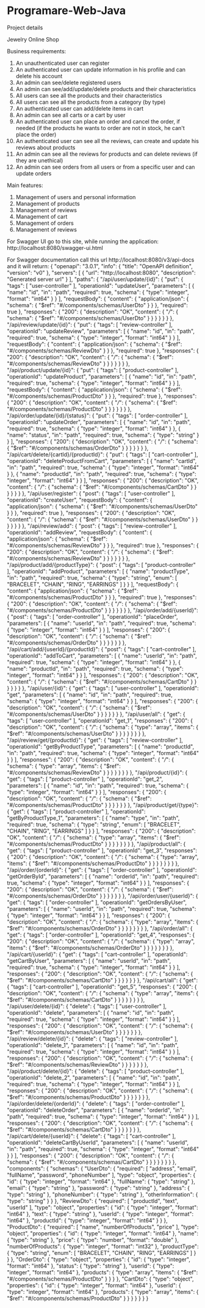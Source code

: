 # Programare-Web-Java

Project details

Jewelry Online Shop

Business requirements:

1.	An unauthenticated user can register
2.	An authenticated user can update information in his profile and can delete his account
3.	An admin can see/delete registered users
4.	An admin can see/add/update/delete products and their characteristics 
5.	All users can see all the products and their characteristics
6.	All users can see all the products from a category (by type)
7.	An authenticated user can add/delete items in cart
8.	An admin can see all carts or a cart by user
9.	An authenticated user can place an order and cancel the order, if needed (if the products he wants to order are not in stock, he can't place the order)
10.	An authenticated user can see all the reviews, can create and update his reviews about products
11.	An admin can see all the reviews for products and can delete reviews (if they are unethical)
12.	An admin can see orders from all users or from a specific user and can update orders

Main features: 

1.	Management of users and personal information
2.	Management of products
3.	Management of reviews
4.	Management of cart
5.	Management of orders
6.	Management of reviews

For Swagger UI go to this site, while running the application: http://localhost:8080/swagger-ui.html

For Swagger documentation call this url http://localhost:8080/v3/api-docs and it will return:
{
    "openapi": "3.0.1",
    "info": {
        "title": "OpenAPI definition",
        "version": "v0"
    },
    "servers": [
        {
            "url": "http://localhost:8080",
            "description": "Generated server url"
        }
    ],
    "paths": {
        "/api/user/update/{id}": {
            "put": {
                "tags": [
                    "user-controller"
                ],
                "operationId": "updateUser",
                "parameters": [
                    {
                        "name": "id",
                        "in": "path",
                        "required": true,
                        "schema": {
                            "type": "integer",
                            "format": "int64"
                        }
                    }
                ],
                "requestBody": {
                    "content": {
                        "application/json": {
                            "schema": {
                                "$ref": "#/components/schemas/UserDto"
                            }
                        }
                    },
                    "required": true
                },
                "responses": {
                    "200": {
                        "description": "OK",
                        "content": {
                            "*/*": {
                                "schema": {
                                    "$ref": "#/components/schemas/UserDto"
                                }
                            }
                        }
                    }
                }
            }
        },
        "/api/review/update/{id}": {
            "put": {
                "tags": [
                    "review-controller"
                ],
                "operationId": "updateReview",
                "parameters": [
                    {
                        "name": "id",
                        "in": "path",
                        "required": true,
                        "schema": {
                            "type": "integer",
                            "format": "int64"
                        }
                    }
                ],
                "requestBody": {
                    "content": {
                        "application/json": {
                            "schema": {
                                "$ref": "#/components/schemas/ReviewDto"
                            }
                        }
                    },
                    "required": true
                },
                "responses": {
                    "200": {
                        "description": "OK",
                        "content": {
                            "*/*": {
                                "schema": {
                                    "$ref": "#/components/schemas/ReviewDto"
                                }
                            }
                        }
                    }
                }
            }
        },
        "/api/product/update/{id}": {
            "put": {
                "tags": [
                    "product-controller"
                ],
                "operationId": "updateProduct",
                "parameters": [
                    {
                        "name": "id",
                        "in": "path",
                        "required": true,
                        "schema": {
                            "type": "integer",
                            "format": "int64"
                        }
                    }
                ],
                "requestBody": {
                    "content": {
                        "application/json": {
                            "schema": {
                                "$ref": "#/components/schemas/ProductDto"
                            }
                        }
                    },
                    "required": true
                },
                "responses": {
                    "200": {
                        "description": "OK",
                        "content": {
                            "*/*": {
                                "schema": {
                                    "$ref": "#/components/schemas/ProductDto"
                                }
                            }
                        }
                    }
                }
            }
        },
        "/api/order/update/{id}/{status}": {
            "put": {
                "tags": [
                    "order-controller"
                ],
                "operationId": "updateOrder",
                "parameters": [
                    {
                        "name": "id",
                        "in": "path",
                        "required": true,
                        "schema": {
                            "type": "integer",
                            "format": "int64"
                        }
                    },
                    {
                        "name": "status",
                        "in": "path",
                        "required": true,
                        "schema": {
                            "type": "string"
                        }
                    }
                ],
                "responses": {
                    "200": {
                        "description": "OK",
                        "content": {
                            "*/*": {
                                "schema": {
                                    "$ref": "#/components/schemas/OrderDto"
                                }
                            }
                        }
                    }
                }
            }
        },
        "/api/cart/delete/{cartId}/{productId}": {
            "put": {
                "tags": [
                    "cart-controller"
                ],
                "operationId": "deleteProductFromCart",
                "parameters": [
                    {
                        "name": "cartId",
                        "in": "path",
                        "required": true,
                        "schema": {
                            "type": "integer",
                            "format": "int64"
                        }
                    },
                    {
                        "name": "productId",
                        "in": "path",
                        "required": true,
                        "schema": {
                            "type": "integer",
                            "format": "int64"
                        }
                    }
                ],
                "responses": {
                    "200": {
                        "description": "OK",
                        "content": {
                            "*/*": {
                                "schema": {
                                    "$ref": "#/components/schemas/CartDto"
                                }
                            }
                        }
                    }
                }
            }
        },
        "/api/user/register": {
            "post": {
                "tags": [
                    "user-controller"
                ],
                "operationId": "createUser",
                "requestBody": {
                    "content": {
                        "application/json": {
                            "schema": {
                                "$ref": "#/components/schemas/UserDto"
                            }
                        }
                    },
                    "required": true
                },
                "responses": {
                    "200": {
                        "description": "OK",
                        "content": {
                            "*/*": {
                                "schema": {
                                    "$ref": "#/components/schemas/UserDto"
                                }
                            }
                        }
                    }
                }
            }
        },
        "/api/review/add": {
            "post": {
                "tags": [
                    "review-controller"
                ],
                "operationId": "addReview",
                "requestBody": {
                    "content": {
                        "application/json": {
                            "schema": {
                                "$ref": "#/components/schemas/ReviewDto"
                            }
                        }
                    },
                    "required": true
                },
                "responses": {
                    "200": {
                        "description": "OK",
                        "content": {
                            "*/*": {
                                "schema": {
                                    "$ref": "#/components/schemas/ReviewDto"
                                }
                            }
                        }
                    }
                }
            }
        },
        "/api/product/add/{productType}": {
            "post": {
                "tags": [
                    "product-controller"
                ],
                "operationId": "addProduct",
                "parameters": [
                    {
                        "name": "productType",
                        "in": "path",
                        "required": true,
                        "schema": {
                            "type": "string",
                            "enum": [
                                "BRACELET",
                                "CHAIN",
                                "RING",
                                "EARRINGS"
                            ]
                        }
                    }
                ],
                "requestBody": {
                    "content": {
                        "application/json": {
                            "schema": {
                                "$ref": "#/components/schemas/ProductDto"
                            }
                        }
                    },
                    "required": true
                },
                "responses": {
                    "200": {
                        "description": "OK",
                        "content": {
                            "*/*": {
                                "schema": {
                                    "$ref": "#/components/schemas/ProductDto"
                                }
                            }
                        }
                    }
                }
            }
        },
        "/api/order/add/{userId}": {
            "post": {
                "tags": [
                    "order-controller"
                ],
                "operationId": "placeOrder",
                "parameters": [
                    {
                        "name": "userId",
                        "in": "path",
                        "required": true,
                        "schema": {
                            "type": "integer",
                            "format": "int64"
                        }
                    }
                ],
                "responses": {
                    "200": {
                        "description": "OK",
                        "content": {
                            "*/*": {
                                "schema": {
                                    "$ref": "#/components/schemas/OrderDto"
                                }
                            }
                        }
                    }
                }
            }
        },
        "/api/cart/add/{userId}/{productId}": {
            "post": {
                "tags": [
                    "cart-controller"
                ],
                "operationId": "addToCart",
                "parameters": [
                    {
                        "name": "userId",
                        "in": "path",
                        "required": true,
                        "schema": {
                            "type": "integer",
                            "format": "int64"
                        }
                    },
                    {
                        "name": "productId",
                        "in": "path",
                        "required": true,
                        "schema": {
                            "type": "integer",
                            "format": "int64"
                        }
                    }
                ],
                "responses": {
                    "200": {
                        "description": "OK",
                        "content": {
                            "*/*": {
                                "schema": {
                                    "$ref": "#/components/schemas/CartDto"
                                }
                            }
                        }
                    }
                }
            }
        },
        "/api/user/{id}": {
            "get": {
                "tags": [
                    "user-controller"
                ],
                "operationId": "get",
                "parameters": [
                    {
                        "name": "id",
                        "in": "path",
                        "required": true,
                        "schema": {
                            "type": "integer",
                            "format": "int64"
                        }
                    }
                ],
                "responses": {
                    "200": {
                        "description": "OK",
                        "content": {
                            "*/*": {
                                "schema": {
                                    "$ref": "#/components/schemas/UserDto"
                                }
                            }
                        }
                    }
                }
            }
        },
        "/api/user/all": {
            "get": {
                "tags": [
                    "user-controller"
                ],
                "operationId": "get_1",
                "responses": {
                    "200": {
                        "description": "OK",
                        "content": {
                            "*/*": {
                                "schema": {
                                    "type": "array",
                                    "items": {
                                        "$ref": "#/components/schemas/UserDto"
                                    }
                                }
                            }
                        }
                    }
                }
            }
        },
        "/api/review/get/{productId}": {
            "get": {
                "tags": [
                    "review-controller"
                ],
                "operationId": "getByProductType",
                "parameters": [
                    {
                        "name": "productId",
                        "in": "path",
                        "required": true,
                        "schema": {
                            "type": "integer",
                            "format": "int64"
                        }
                    }
                ],
                "responses": {
                    "200": {
                        "description": "OK",
                        "content": {
                            "*/*": {
                                "schema": {
                                    "type": "array",
                                    "items": {
                                        "$ref": "#/components/schemas/ReviewDto"
                                    }
                                }
                            }
                        }
                    }
                }
            }
        },
        "/api/product/{id}": {
            "get": {
                "tags": [
                    "product-controller"
                ],
                "operationId": "get_2",
                "parameters": [
                    {
                        "name": "id",
                        "in": "path",
                        "required": true,
                        "schema": {
                            "type": "integer",
                            "format": "int64"
                        }
                    }
                ],
                "responses": {
                    "200": {
                        "description": "OK",
                        "content": {
                            "*/*": {
                                "schema": {
                                    "$ref": "#/components/schemas/ProductDto"
                                }
                            }
                        }
                    }
                }
            }
        },
        "/api/product/get/{type}": {
            "get": {
                "tags": [
                    "product-controller"
                ],
                "operationId": "getByProductType_1",
                "parameters": [
                    {
                        "name": "type",
                        "in": "path",
                        "required": true,
                        "schema": {
                            "type": "string",
                            "enum": [
                                "BRACELET",
                                "CHAIN",
                                "RING",
                                "EARRINGS"
                            ]
                        }
                    }
                ],
                "responses": {
                    "200": {
                        "description": "OK",
                        "content": {
                            "*/*": {
                                "schema": {
                                    "type": "array",
                                    "items": {
                                        "$ref": "#/components/schemas/ProductDto"
                                    }
                                }
                            }
                        }
                    }
                }
            }
        },
        "/api/product/all": {
            "get": {
                "tags": [
                    "product-controller"
                ],
                "operationId": "get_3",
                "responses": {
                    "200": {
                        "description": "OK",
                        "content": {
                            "*/*": {
                                "schema": {
                                    "type": "array",
                                    "items": {
                                        "$ref": "#/components/schemas/ProductDto"
                                    }
                                }
                            }
                        }
                    }
                }
            }
        },
        "/api/order/{orderId}": {
            "get": {
                "tags": [
                    "order-controller"
                ],
                "operationId": "getOrderById",
                "parameters": [
                    {
                        "name": "orderId",
                        "in": "path",
                        "required": true,
                        "schema": {
                            "type": "integer",
                            "format": "int64"
                        }
                    }
                ],
                "responses": {
                    "200": {
                        "description": "OK",
                        "content": {
                            "*/*": {
                                "schema": {
                                    "$ref": "#/components/schemas/OrderDto"
                                }
                            }
                        }
                    }
                }
            }
        },
        "/api/order/user/{userId}": {
            "get": {
                "tags": [
                    "order-controller"
                ],
                "operationId": "getOrdersByUser",
                "parameters": [
                    {
                        "name": "userId",
                        "in": "path",
                        "required": true,
                        "schema": {
                            "type": "integer",
                            "format": "int64"
                        }
                    }
                ],
                "responses": {
                    "200": {
                        "description": "OK",
                        "content": {
                            "*/*": {
                                "schema": {
                                    "type": "array",
                                    "items": {
                                        "$ref": "#/components/schemas/OrderDto"
                                    }
                                }
                            }
                        }
                    }
                }
            }
        },
        "/api/order/all": {
            "get": {
                "tags": [
                    "order-controller"
                ],
                "operationId": "get_4",
                "responses": {
                    "200": {
                        "description": "OK",
                        "content": {
                            "*/*": {
                                "schema": {
                                    "type": "array",
                                    "items": {
                                        "$ref": "#/components/schemas/OrderDto"
                                    }
                                }
                            }
                        }
                    }
                }
            }
        },
        "/api/cart/{userId}": {
            "get": {
                "tags": [
                    "cart-controller"
                ],
                "operationId": "getCartByUser",
                "parameters": [
                    {
                        "name": "userId",
                        "in": "path",
                        "required": true,
                        "schema": {
                            "type": "integer",
                            "format": "int64"
                        }
                    }
                ],
                "responses": {
                    "200": {
                        "description": "OK",
                        "content": {
                            "*/*": {
                                "schema": {
                                    "$ref": "#/components/schemas/CartDto"
                                }
                            }
                        }
                    }
                }
            }
        },
        "/api/cart/all": {
            "get": {
                "tags": [
                    "cart-controller"
                ],
                "operationId": "get_5",
                "responses": {
                    "200": {
                        "description": "OK",
                        "content": {
                            "*/*": {
                                "schema": {
                                    "type": "array",
                                    "items": {
                                        "$ref": "#/components/schemas/CartDto"
                                    }
                                }
                            }
                        }
                    }
                }
            }
        },
        "/api/user/delete/{id}": {
            "delete": {
                "tags": [
                    "user-controller"
                ],
                "operationId": "delete",
                "parameters": [
                    {
                        "name": "id",
                        "in": "path",
                        "required": true,
                        "schema": {
                            "type": "integer",
                            "format": "int64"
                        }
                    }
                ],
                "responses": {
                    "200": {
                        "description": "OK",
                        "content": {
                            "*/*": {
                                "schema": {
                                    "$ref": "#/components/schemas/UserDto"
                                }
                            }
                        }
                    }
                }
            }
        },
        "/api/review/delete/{id}": {
            "delete": {
                "tags": [
                    "review-controller"
                ],
                "operationId": "delete_1",
                "parameters": [
                    {
                        "name": "id",
                        "in": "path",
                        "required": true,
                        "schema": {
                            "type": "integer",
                            "format": "int64"
                        }
                    }
                ],
                "responses": {
                    "200": {
                        "description": "OK",
                        "content": {
                            "*/*": {
                                "schema": {
                                    "$ref": "#/components/schemas/ReviewDto"
                                }
                            }
                        }
                    }
                }
            }
        },
        "/api/product/delete/{id}": {
            "delete": {
                "tags": [
                    "product-controller"
                ],
                "operationId": "delete_2",
                "parameters": [
                    {
                        "name": "id",
                        "in": "path",
                        "required": true,
                        "schema": {
                            "type": "integer",
                            "format": "int64"
                        }
                    }
                ],
                "responses": {
                    "200": {
                        "description": "OK",
                        "content": {
                            "*/*": {
                                "schema": {
                                    "$ref": "#/components/schemas/ProductDto"
                                }
                            }
                        }
                    }
                }
            }
        },
        "/api/order/delete/{orderId}": {
            "delete": {
                "tags": [
                    "order-controller"
                ],
                "operationId": "deleteOrder",
                "parameters": [
                    {
                        "name": "orderId",
                        "in": "path",
                        "required": true,
                        "schema": {
                            "type": "integer",
                            "format": "int64"
                        }
                    }
                ],
                "responses": {
                    "200": {
                        "description": "OK",
                        "content": {
                            "*/*": {
                                "schema": {
                                    "$ref": "#/components/schemas/CartDto"
                                }
                            }
                        }
                    }
                }
            }
        },
        "/api/cart/delete/{userId}": {
            "delete": {
                "tags": [
                    "cart-controller"
                ],
                "operationId": "deleteCartByUserId",
                "parameters": [
                    {
                        "name": "userId",
                        "in": "path",
                        "required": true,
                        "schema": {
                            "type": "integer",
                            "format": "int64"
                        }
                    }
                ],
                "responses": {
                    "200": {
                        "description": "OK",
                        "content": {
                            "*/*": {
                                "schema": {
                                    "$ref": "#/components/schemas/CartDto"
                                }
                            }
                        }
                    }
                }
            }
        }
    },
    "components": {
        "schemas": {
            "UserDto": {
                "required": [
                    "address",
                    "email",
                    "fullName",
                    "password",
                    "phoneNumber"
                ],
                "type": "object",
                "properties": {
                    "id": {
                        "type": "integer",
                        "format": "int64"
                    },
                    "fullName": {
                        "type": "string"
                    },
                    "email": {
                        "type": "string"
                    },
                    "password": {
                        "type": "string"
                    },
                    "address": {
                        "type": "string"
                    },
                    "phoneNumber": {
                        "type": "string"
                    },
                    "otherInformation": {
                        "type": "string"
                    }
                }
            },
            "ReviewDto": {
                "required": [
                    "productId",
                    "text",
                    "userId"
                ],
                "type": "object",
                "properties": {
                    "id": {
                        "type": "integer",
                        "format": "int64"
                    },
                    "text": {
                        "type": "string"
                    },
                    "userId": {
                        "type": "integer",
                        "format": "int64"
                    },
                    "productId": {
                        "type": "integer",
                        "format": "int64"
                    }
                }
            },
            "ProductDto": {
                "required": [
                    "name",
                    "numberOfProducts",
                    "price"
                ],
                "type": "object",
                "properties": {
                    "id": {
                        "type": "integer",
                        "format": "int64"
                    },
                    "name": {
                        "type": "string"
                    },
                    "price": {
                        "type": "number",
                        "format": "double"
                    },
                    "numberOfProducts": {
                        "type": "integer",
                        "format": "int32"
                    },
                    "productType": {
                        "type": "string",
                        "enum": [
                            "BRACELET",
                            "CHAIN",
                            "RING",
                            "EARRINGS"
                        ]
                    }
                }
            },
            "OrderDto": {
                "type": "object",
                "properties": {
                    "id": {
                        "type": "integer",
                        "format": "int64"
                    },
                    "status": {
                        "type": "string"
                    },
                    "userId": {
                        "type": "integer",
                        "format": "int64"
                    },
                    "products": {
                        "type": "array",
                        "items": {
                            "$ref": "#/components/schemas/ProductDto"
                        }
                    }
                }
            },
            "CartDto": {
                "type": "object",
                "properties": {
                    "id": {
                        "type": "integer",
                        "format": "int64"
                    },
                    "userId": {
                        "type": "integer",
                        "format": "int64"
                    },
                    "products": {
                        "type": "array",
                        "items": {
                            "$ref": "#/components/schemas/ProductDto"
                        }
                    }
                }
            }
        }
    }
}
